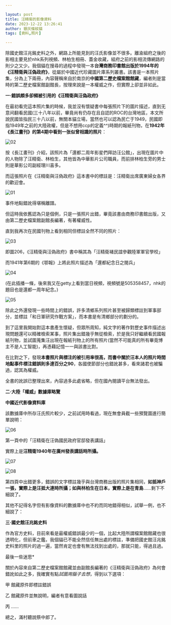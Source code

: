 ```yaml
---

layout: post
title: 汪精衛的影像資料
date: 2023-12-22 13:26:41
author: 銀灰條紋貓
tags: [資料,照片]

---
```


除國史館汪兆銘史料之外，網路上所能見到的汪氏影像並不很多。離渝組府之後的影相主要見於nhk系列視頻、林柏生相冊、蓋金收藏，組府之前的影相流傳網路的則少之又少。我個貓在搜尋的過程中發現一本**台灣商務印書館出版於1994年的《汪精衛與汪偽政府》**，從屬於中國近代珍藏圖片庫系列叢書。該書是一本照片集，分為上下兩冊，內容聲稱來自於南京的**中國第二歷史檔案館館藏**，編者則是當時的第二歷史檔案館副館長，按理來說是一本權威之作，但實際上卻並非如此。



**一·錯誤頗多卻頻被引用的《汪精衛與汪偽政府》**


在最初看完這本照片集的時候，我並沒有懷疑書中每張照片下的圖片描述，直到无意间翻看民國(三十八年以前，畢竟尚有仍存在且自認的ROC的台灣地區，本文所說民國皆指民三十八以前，無關本貓立場，當然也可以認為民亡于1949，民國即指1949年之前的大陸政權，但是不想用ccp的定義^^)時期的報紙刊物，在**1942年《長江畫刊》的第4期中看到一张似曾相識的照片**：

![02](https://s2.loli.net/2023/12/22/Qd9LCXvnTF2AofN.jpg)

按《長江畫刊》介紹，該照片為「還都二周年影星們拜訪汪公館」，出現在圖片中的人物除了汪精衛、林柏生，其他皆為中華影片公司職員，而前排林柏生旁的男士則是華影公司副經理川喜多。

而這張照片在《汪精衛與汪偽政府》這本書中的標註是：汪精衛出席廣東婦女各界的歡迎會。

![01](https://s2.loli.net/2023/12/22/6UamOcieM7quPHW.jpg)

事件地點錯訛得堪稱離譜。

但這時我依舊認為只是個例，只是一張照片出錯，畢竟該書由商務印書館出版，又由第二歷史檔案館副館長編著，有著權威性。

直到我再次在民國刊物上看到相同但標註全然不同的照片：

![03](https://s2.loli.net/2023/12/22/NhrTmE5qsipSWyR.jpg)

即圖206，《汪精衛與汪偽政府》書中稱其為「汪精衛褚民誼參觀陸軍軍官學校」

而1941年第6期的《鄂報》上將此照片描述為「還都紀念日之閱兵」

![04](https://s2.loli.net/2023/12/22/FMlIcUZr3NAWD27.jpg)

(在此插播一條，後來我又在getty上看到當日視頻，視頻號是505358457，nhk的題目也是還都一周年紀念。)

![05](https://s2.loli.net/2023/12/22/jGERfmNHnkYDVXi.jpg)

除此之外還發現一些時間上的錯誤，許多清鄉系列照片甚至被歸類標註到軍事部分，並標註「和日軍研究作戰方案」，而本書是有清鄉部分的劃分的。

到了這里我開始對這本書產生懷疑，但眾所周知，純文字的著作對歷史事件描述出現問題還可以精確檢索某事，照片集出錯幾乎無從檢索，於是我只好繼續看民國報紙刊物，並試圖蒐集汪出現在報紙刊物上的所有照片(當然不可能真的所有畢竟博主不是人工智能)，再憑藉記憶一一與該書比對。

在比對之下，發現**本書照片與標注的被引用率很高，而書中關於汪本人的照片時間地點事件標注錯誤則多達百分之90**，各國使節部分也錯訛甚多，看來諸君也被騙過，認其為權威。

全書的訛誤已整理出來，內容過多此處省略，但在國內閱讀平台無法發出。


**二·大陸「權威」數據庫略覽**

**中國近代影像資料庫**

該數據庫中所存汪氏照片較少，之前試用時看過，現在無會員截一些預覽圖進行簡單說明：

![06](https://s2.loli.net/2023/12/22/aq2smp3Y8JAoQfP.jpg)

第一頁中的「汪精衛在汪偽國民政府官邸發表講話」

實際上是**汪精衛1940年在廣州發表講話時所攝。**

![07](https://s2.loli.net/2023/12/22/O2NJv9skUfxPXh5.jpg)

![08](https://s2.loli.net/2023/12/22/ikwyLx9eMRZAfYm.jpg)

第四頁中出錯更多，錯誤的文字標註幾乎與台灣商務出版的照片集相同，**如抵神戶一張，實際上是汪抵大連時所攝；如與林柏生在日本，實際上是在青島**……剩下不細說了。

其他不記得名字但有影像資料的數據庫中也不約而同地錯得相似，試舉一例，也不細說了：





**三·國史館汪兆銘史料**

作為官方史料，目前來看是最權威錯誤最少的一個，比起大陸所謂檔案館館藏也很透明化，但前車之鑑，我個貓已不能全然信任無出處的標註，準備把國史館汪兆銘史料里的照片的過一遍，當然肯定也會有無法找到出處的，那就只能，得過且過。




最後一些迷思*

關於內容來自第二歷史檔案館館藏並由副館長編著的《汪精衛與汪偽政府》為何會錯訛如此之多，我確實有點*試圖用腦子去想*，得到以下選項：

甲 館藏原件即標註錯誤

乙 館藏原件並無說明，編者有意看圖說話

丙 ……


總之，滿村聽說蔡中郎了。







